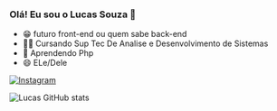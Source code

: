 ### Olá! Eu sou o Lucas Souza 👋

- 😁 futuro front-end ou quem sabe back-end
- 👨‍🎓 Cursando Sup Tec De Analise e Desenvolvimento de Sistemas
- 🌱 Aprendendo Php
- 😄 ELe/Dele

[![Instagram](https://img.shields.io/badge/Instagram-E4405F?style=for-the-badge&logo=instagram&logoColor=white)](https://www.instagram.com/012_lukaolk)

![Lucas GitHub stats](https://github-readme-stats.vercel.app/api?username=lucassouza88&show_icons=true&theme=radical)
